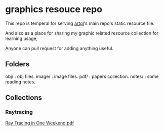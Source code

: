 # graphics resouce repo

This repo is temperal for serving [artgl](https://github.com/mikialex/artgl)'s main repo's static resource file.

And also as a place for sharing my graphic related resource collection for learning usage;

Anyone can pull request for adding anything useful.

## Folders

obj/ : obj files.
image/ : image files.
pdf/ : papers collection.
notes/ : some reading notes.

## Collections

### Raytracing

[Ray Tracing in One Weekend.pdf](./pdf/s2012_pbs_physics_math_notes.pdf)